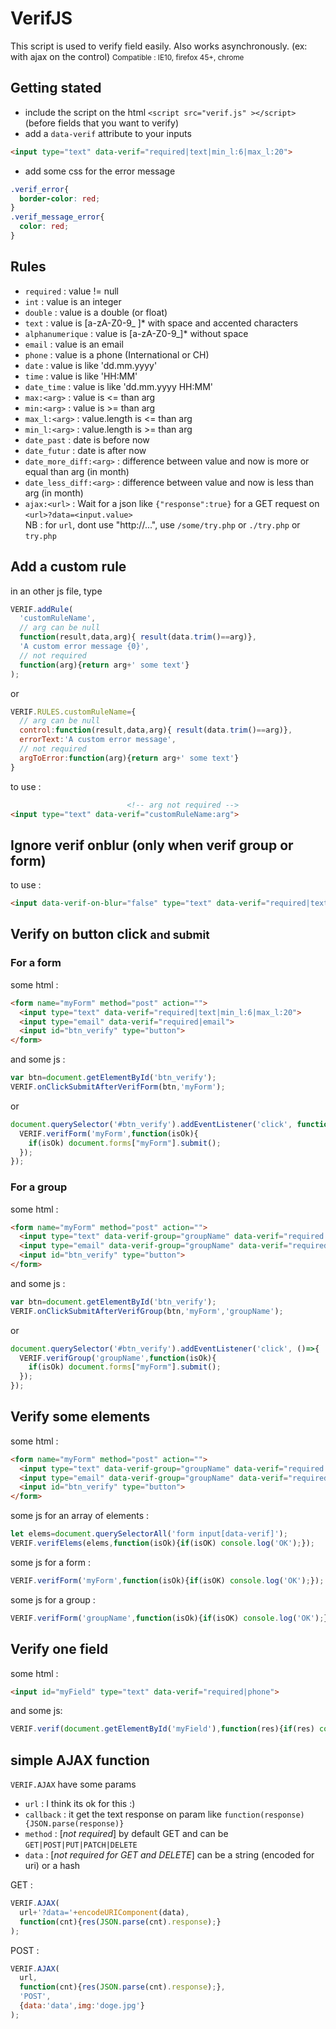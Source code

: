 # VerifJS

This script is used to verify field easily. Also works asynchronously. (ex: with ajax on the control) <small>Compatible : IE10, firefox 45+, chrome</small>

## Getting stated

- include the script on the html `<script src="verif.js" ></script>` (before fields that you want to verify)
- add a `data-verif` attribute to your inputs
```html
<input type="text" data-verif="required|text|min_l:6|max_l:20">
```
- add some css for the error message
```css
.verif_error{
  border-color: red;
}
.verif_message_error{
  color: red;
}
```

## Rules

- `required` : value != null
- `int` : value is an integer
- `double` : value is a double (or float)
- `text` : value is [a-zA-Z0-9_ ]* with space and accented characters
- `alphanumerique` : value is [a-zA-Z0-9_]* without space
- `email` : value is an email
- `phone` : value is a phone (International or CH)
- `date` : value is like 'dd.mm.yyyy'
- `time` : value is like 'HH:MM'
- `date_time` : value is like 'dd.mm.yyyy HH:MM'
- `max:<arg>` : value is <= than arg
- `min:<arg>` : value is >= than arg
- `max_l:<arg>` : value.length is <= than arg
- `min_l:<arg>` : value.length is >= than arg
- `date_past` : date is before now
- `date_futur` : date is after now
- `date_more_diff:<arg>` : difference between value and now is more or equal than arg (in month)
- `date_less_diff:<arg>` : difference between value and now is less than arg (in month)
- `ajax:<url>` : Wait for a json like `{"response":true}` for a GET request on `<url>?data=<input.value>`<br>NB : for `url`, dont use "http://...", use `/some/try.php` or `./try.php` or `try.php`

## Add a custom rule

in an other js file, type
```javascript
VERIF.addRule(
  'customRuleName',
  // arg can be null
  function(result,data,arg){ result(data.trim()==arg)},
  'A custom error message {0}',
  // not required
  function(arg){return arg+' some text'}
);
```
or
```javascript
VERIF.RULES.customRuleName={
  // arg can be null
  control:function(result,data,arg){ result(data.trim()==arg)},
  errorText:'A custom error message',
  // not required
  argToError:function(arg){return arg+' some text'}
}
```
to use :
```html
                          <!-- arg not required -->
<input type="text" data-verif="customRuleName:arg">
```

## Ignore verif onblur (only when verif group or form)

to use :
```html
<input data-verif-on-blur="false" type="text" data-verif="required|text|min_l:6|max_l:20">
```

## Verify on button click <small>and submit</small>

### For a form

some html :
```html
<form name="myForm" method="post" action="">
  <input type="text" data-verif="required|text|min_l:6|max_l:20">
  <input type="email" data-verif="required|email">
  <input id="btn_verify" type="button">
</form>
```
and some js :
```javascript
var btn=document.getElementById('btn_verify');
VERIF.onClickSubmitAfterVerifForm(btn,'myForm');
```
or
```javascript
document.querySelector('#btn_verify').addEventListener('click', function(){
  VERIF.verifForm('myForm',function(isOk){
    if(isOk) document.forms["myForm"].submit();
  });
});
```

### For a group

some html :
```html
<form name="myForm" method="post" action="">
  <input type="text" data-verif-group="groupName" data-verif="required|text|min_l:6|max_l:20">
  <input type="email" data-verif-group="groupName" data-verif="required|email">
  <input id="btn_verify" type="button">
</form>
```
and some js :
```javascript
var btn=document.getElementById('btn_verify');
VERIF.onClickSubmitAfterVerifGroup(btn,'myForm','groupName');
```
or
```javascript
document.querySelector('#btn_verify').addEventListener('click', ()=>{
  VERIF.verifGroup('groupName',function(isOk){
    if(isOk) document.forms["myForm"].submit();
  });
});
```

## Verify some elements

some html :
```html
<form name="myForm" method="post" action="">
  <input type="text" data-verif-group="groupName" data-verif="required|text|min_l:6|max_l:20">
  <input type="email" data-verif-group="groupName" data-verif="required|email">
  <input id="btn_verify" type="button">
</form>
```
some js for an array of elements :
```javascript
let elems=document.querySelectorAll('form input[data-verif]');
VERIF.verifElems(elems,function(isOk){if(isOK) console.log('OK');});
```
some js for a form :
```javascript
VERIF.verifForm('myForm',function(isOk){if(isOK) console.log('OK');});
```
some js for a group :
```javascript
VERIF.verifForm('groupName',function(isOk){if(isOK) console.log('OK');});
```

## Verify one field

some html :
```html
<input id="myField" type="text" data-verif="required|phone">
```
and some js:
```javascript
VERIF.verif(document.getElementById('myField'),function(res){if(res) console.log('OK');});
```

## simple AJAX function

`VERIF.AJAX` have some params

- `url` : I think its ok for this :)
- `callback` : it get the text response on param like `function(response){JSON.parse(response)}`
- `method` : [_not required_] by default GET and can be `GET|POST|PUT|PATCH|DELETE`
- `data` : [_not required for GET and DELETE_] can be a string (encoded for uri) or a hash

GET :
```javascript
VERIF.AJAX(
  url+'?data='+encodeURIComponent(data),
  function(cnt){res(JSON.parse(cnt).response);}
);
```

POST :
```javascript
VERIF.AJAX(
  url,
  function(cnt){res(JSON.parse(cnt).response);},
  'POST',
  {data:'data',img:'doge.jpg'}
);
```
